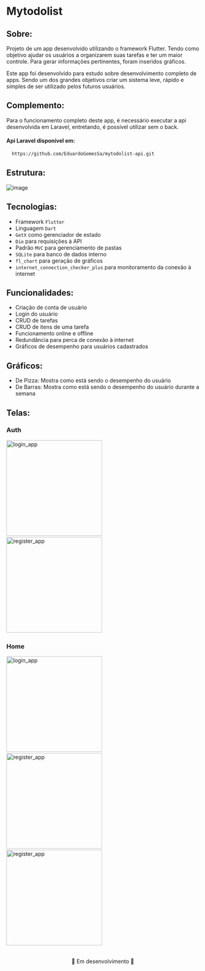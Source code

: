 # Mytodolist
## Sobre:
<p>Projeto de um app desenvolvido utilizando o framework Flutter. Tendo como objetivo ajudar os usuários a organizarem suas tarefas e ter um maior controle. Para gerar informações pertinentes, foram inseridos gráficos. </p>
<p>Este app foi desenvolvido para estudo sobre desenvolvimento completo de apps. Sendo um dos grandes objetivos criar um sistema leve, rápido e simples de ser utilizado pelos futuros usuários.</p>

## Complemento:
Para o funcionamento completo deste app, é necessário executar a api desenvolvida em Laravel, entretando, é possível utilizar sem o back. <br>
#### Api Laravel disponível em:
```bash
  https://github.com/EduardoGomesSa/mytodolist-api.git
```

## Estrutura: 
![image](https://github.com/user-attachments/assets/a4681d1d-5f23-45e7-9038-e6c3132e6fdb)

## Tecnologias:
- Framework ``Flutter``
- Linguagem ``Dart``
- ``GetX`` como gerenciador de estado
- ``Dio`` para requisições à API
- Padrão ``MVC`` para gerenciamento de pastas
- ``SQLite`` para banco de dados interno
- ``fl_chart`` para geração de gráficos
- ``internet_connection_checker_plus`` para monitoramento da conexão à internet

## Funcionalidades:
- Criação de conta de usuário
- Login do usuário
- CRUD de tarefas
- CRUD de itens de uma tarefa
- Funcionamento online e offline
- Redundância para perca de conexão à internet
- Gráficos de desempenho para usuários cadastrados

## Gráficos: 
- De Pizza: Mostra como está sendo o desempenho do usuário
- De Barras: Mostra como está sendo o desempenho do usuário durante a semana




## Telas:
### Auth
<p align="left">
  <img src="https://github.com/user-attachments/assets/0b95d59f-9557-489f-9cb7-7c9154ab6d58" alt="login_app" width="250" />
  &nbsp;&nbsp;&nbsp;
  <img src="https://github.com/user-attachments/assets/1fad9d24-633d-41fb-bacf-86552f189ad0" alt="register_app" width="250" />
  &nbsp;&nbsp;&nbsp;
</p>

### Home
<p align="left">
  <img src="https://github.com/user-attachments/assets/dbb442c9-5a60-4b23-9824-3692d353cc3a" alt="login_app" width="250" />
  &nbsp;&nbsp;&nbsp;
  <img src="https://github.com/user-attachments/assets/98e5deca-4b5d-4383-8662-4a6170eaf0a1" alt="register_app" width="250" />
  &nbsp;&nbsp;&nbsp;
  <img src="https://github.com/user-attachments/assets/16885636-6db9-4332-9b1d-28d5440d1ba7" alt="register_app" width="250" />
  &nbsp;&nbsp;&nbsp;

</p>


##
<p align='center'>🚧 Em desenvolvimento 🚧</p>












